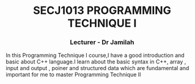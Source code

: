 <h1 align="center">SECJ1013 PROGRAMMING TECHNIQUE I</h1>
<h3 align="center">Lecturer - Dr Jamilah</h3>
In this Programming Technique I course,I have a good introduction and basic about C++ language.I learn about the basic syntax in C++, array , input and output , poiner and structured data which are fundamental and important for me to master Programming Technique II
